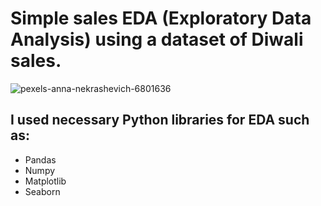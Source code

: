 # Simple sales EDA (Exploratory Data Analysis) using a dataset of Diwali sales.
![pexels-anna-nekrashevich-6801636](https://github.com/mrpaul017/Diwali-sales-Analysis-/assets/145193843/b73dc555-4f3f-4aff-a439-1083342f22bc)

## I used necessary Python libraries for EDA such as:
- Pandas
- Numpy
- Matplotlib
- Seaborn
